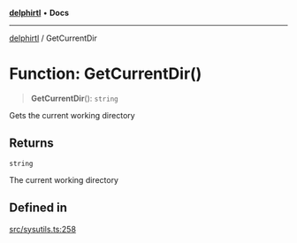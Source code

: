 [**delphirtl**](../README.md) • **Docs**

***

[delphirtl](../globals.md) / GetCurrentDir

# Function: GetCurrentDir()

> **GetCurrentDir**(): `string`

Gets the current working directory

## Returns

`string`

The current working directory

## Defined in

[src/sysutils.ts:258](https://github.com/chuacw/delphirtl/blob/48cfb097286672c971bbebd46ef739959b561e2a/src/sysutils.ts#L258)
